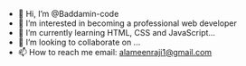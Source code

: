- 👋 Hi, I’m @Baddamin-code
- 👀 I’m interested in becoming a professional web developer
- 🌱 I’m currently learning HTML, CSS and JavaScript...
- 💞️ I’m looking to collaborate on ...
- 📫 How to reach me email: alameenraji1@gmail.com

<!---
Baddamin-code/Baddamin-code is a ✨ special ✨ repository because its `README.md` (this file) appears on your GitHub profile.
You can click the Preview link to take a look at your changes.
--->
